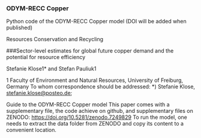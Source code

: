 ### ODYM-RECC Copper
Python code of the ODYM-RECC Copper model (DOI will be added when published)

Resources Conservation and Recycling 

###Sector-level estimates for global future copper demand and the potential for resource
efficiency

Stefanie Klose1* and Stefan Pauliuk1

1 Faculty of Environment and Natural Resources, University of Freiburg, Germany
To whom correspondence should be addressed: *) Stefanie Klose, stefanie.klose@posteo.de; 

Guide to the ODYM-RECC Copper model
This paper comes with a supplementary file, the code achieve on github, and supplementary files on ZENODO: https://doi.org/10.5281/zenodo.7249829
To run the model, one needs to extract the data folder from ZENODO and copy its content to a convenient location. 

